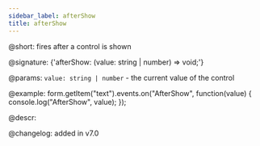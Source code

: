 ```yaml
---
sidebar_label: afterShow
title: afterShow
---          
```


@short: fires after a control is shown

@signature: {'afterShow: (value: string | number) => void;'} 

@params:
`value: string | number` - the current value of the control

@example:
form.getItem("text").events.on("AfterShow", function(value) {
    console.log("AfterShow", value);
});

@descr:

@changelog: added in v7.0
